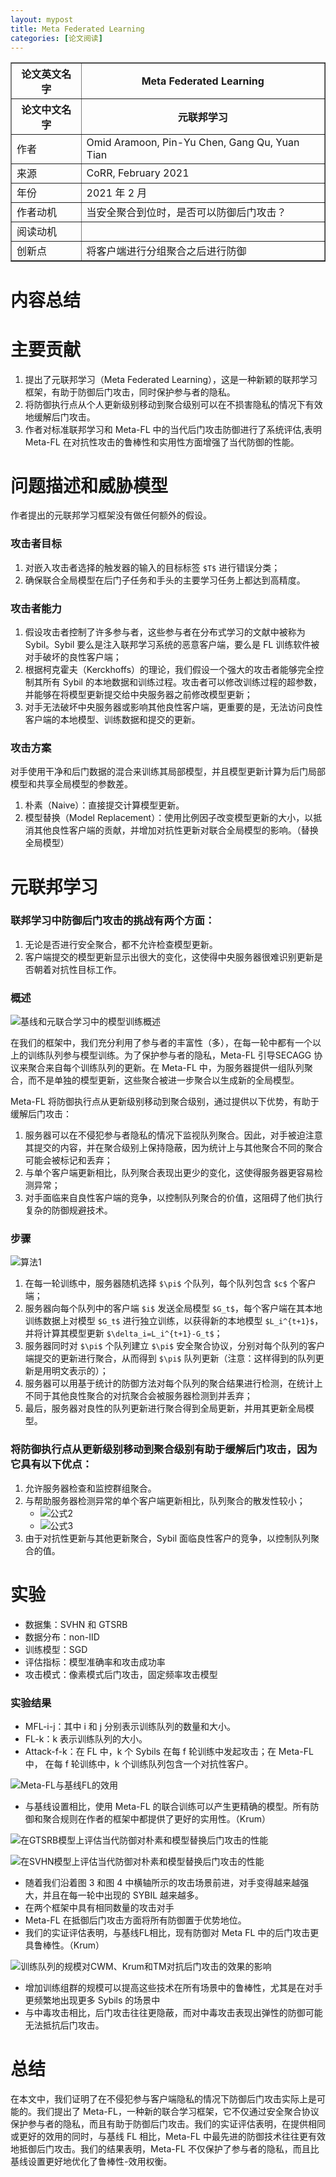 ```yaml
---
layout: mypost
title: Meta Federated Learning
categories: [论文阅读]
---
```


<table border="1">
    <tr>
        <th>论文英文名字</th>
        <th>Meta Federated Learning</th>
    </tr>
    <tr>
        <th>论文中文名字</th>
        <th>元联邦学习</th>
    </tr>
    <tr>
        <td>作者</td>
        <td>Omid Aramoon, Pin-Yu Chen, Gang Qu, Yuan Tian</td>
    </tr>
    <tr>
        <td>来源</td>
        <td>CoRR, February 2021</td>
    </tr>
    <tr>
        <td>年份</td>
        <td>2021 年 2 月</td>
    </tr>
    <tr>
        <td>作者动机</td>
        <td>当安全聚合到位时，是否可以防御后门攻击？</td>
    </tr>
    <tr>
        <td>阅读动机</td>
        <td></td>
    </tr>
    <tr>
        <td>创新点</td>
        <td>将客户端进行分组聚合之后进行防御</td>
    </tr>
</table>

# 内容总结

# 主要贡献

1. 提出了元联邦学习（Meta Federated Learning），这是一种新颖的联邦学习框架，有助于防御后门攻击，同时保护参与者的隐私。
2. 将防御执行点从个人更新级别移动到聚合级别可以在不损害隐私的情况下有效地缓解后门攻击。
3. 作者对标准联邦学习和 Meta-FL 中的当代后门攻击防御进行了系统评估,表明 Meta-FL 在对抗性攻击的鲁棒性和实用性方面增强了当代防御的性能。

# 问题描述和威胁模型

作者提出的元联邦学习框架没有做任何额外的假设。

### 攻击者目标

1. 对嵌入攻击者选择的触发器的输入的目标标签 `$T$` 进行错误分类；
2. 确保联合全局模型在后门子任务和手头的主要学习任务上都达到高精度。

### 攻击者能力

1. 假设攻击者控制了许多参与者，这些参与者在分布式学习的文献中被称为 Sybil。Sybil 要么是注入联邦学习系统的恶意客户端，要么是 FL 训练软件被对手破坏的良性客户端；
2. 根据柯克霍夫（Kerckhoffs）的理论，我们假设一个强大的攻击者能够完全控制其所有 Sybil 的本地数据和训练过程。攻击者可以修改训练过程的超参数，并能够在将模型更新提交给中央服务器之前修改模型更新；
3. 对手无法破坏中央服务器或影响其他良性客户端，更重要的是，无法访问良性客户端的本地模型、训练数据和提交的更新。

### 攻击方案

对手使用干净和后门数据的混合来训练其局部模型，并且模型更新计算为后门局部模型和共享全局模型的参数差。

1. 朴素（Naive）：直接提交计算模型更新。
2. 模型替换（Model Replacement）：使用比例因子改变模型更新的大小，以抵消其他良性客户端的贡献，并增加对抗性更新对联合全局模型的影响。（替换全局模型）

# 元联邦学习

### 联邦学习中防御后门攻击的挑战有两个方面：

1. 无论是否进行安全聚合，都不允许检查模型更新。
2. 客户端提交的模型更新显示出很大的变化，这使得中央服务器很难识别更新是否朝着对抗性目标工作。

### 概述

![基线和元联合学习中的模型训练概述](基线和元联合学习中的模型训练概述.png)

在我们的框架中，我们充分利用了参与者的丰富性（多），在每一轮中都有一个以上的训练队列参与模型训练。为了保护参与者的隐私，Meta-FL  引导SECAGG 协议来聚合来自每个训练队列的更新。在 Meta-FL 中，为服务器提供一组队列聚合，而不是单独的模型更新，这些聚合被进一步聚合以生成新的全局模型。

Meta-FL 将防御执行点从更新级别移动到聚合级别，通过提供以下优势，有助于缓解后门攻击：
1. 服务器可以在不侵犯参与者隐私的情况下监视队列聚合。因此，对手被迫注意其提交的内容，并在聚合级别上保持隐蔽，因为统计上与其他聚合不同的聚合可能会被标记和丢弃；
2. 与单个客户端更新相比，队列聚合表现出更少的变化，这使得服务器更容易检测异常；
3. 对手面临来自良性客户端的竞争，以控制队列聚合的价值，这阻碍了他们执行复杂的防御规避技术。

### 步骤

![算法1](算法1.png)

1. 在每一轮训练中，服务器随机选择 `$\pi$` 个队列，每个队列包含 `$c$` 个客户端；
2. 服务器向每个队列中的客户端 `$i$` 发送全局模型 `$G_t$`，每个客户端在其本地训练数据上对模型 `$G_t$` 进行独立训练，以获得新的本地模型 `$L_i^{t+1}$`，并将计算其模型更新 `$\delta_i=L_i^{t+1}-G_t$`；
3. 服务器同时对 `$\pi$` 个队列建立 `$\pi$` 安全聚合协议，分别对每个队列的客户端提交的更新进行聚合，从而得到 `$\pi$` 队列更新（注意：这样得到的队列更新是用明文表示的）；
4. 服务器可以用基于统计的防御方法对每个队列的聚合结果进行检测，在统计上不同于其他良性聚合的对抗聚合会被服务器检测到并丢弃；
5. 最后，服务器对良性的队列更新进行聚合得到全局更新，并用其更新全局模型。

### 将防御执行点从更新级别移动到聚合级别有助于缓解后门攻击，因为它具有以下优点：

1. 允许服务器检查和监控群组聚合。
2. 与帮助服务器检测异常的单个客户端更新相比，队列聚合的散发性较小；
   + ![公式2](公式2.png)
   + ![公式3](公式3.png)
3. 由于对抗性更新与其他更新聚合，Sybil 面临良性客户的竞争，以控制队列聚合的值。

# 实验

+ 数据集：SVHN 和 GTSRB
+ 数据分布：non-IID
+ 训练模型：SGD
+ 评估指标：模型准确率和攻击成功率
+ 攻击模式：像素模式后门攻击，固定频率攻击模型

### 实验结果

+ MFL-i-j：其中 i 和 j 分别表示训练队列的数量和大小。
+ FL-k：k 表示训练队列的大小。
+ Attack-f-k：在 FL 中，k 个 Sybils 在每 f 轮训练中发起攻击；在 Meta-FL 中， 在每 f 轮训练中，k 个训练队列包含一个对抗性客户。


![Meta-FL与基线FL的效用](Meta-FL与基线FL的效用.png)

+ 与基线设置相比，使用 Meta-FL 的联合训练可以产生更精确的模型。所有防御和聚合规则在作者的框架中都提供了更好的实用性。（Krum）

![在GTSRB模型上评估当代防御对朴素和模型替换后门攻击的性能](在GTSRB模型上评估当代防御对朴素和模型替换后门攻击的性能.png)

![在SVHN模型上评估当代防御对朴素和模型替换后门攻击的性能](在SVHN模型上评估当代防御对朴素和模型替换后门攻击的性能.png)

+ 随着我们沿着图 3 和图 4 中横轴所示的攻击场景前进，对手变得越来越强大，并且在每一轮中出现的 SYBIL 越来越多。
+ 在两个框架中具有相同数量的攻击对手
+ Meta-FL 在抵御后门攻击方面将所有防御置于优势地位。
+ 我们的实证评估表明，与基线FL相比，现有防御对 Meta FL 中的后门攻击更具鲁棒性。（Krum）

![训练队列的规模对CWM、Krum和TM对抗后门攻击的效果的影响](训练队列的规模对CWM、Krum和TM对抗后门攻击的效果的影响.png)

+ 增加训练组群的规模可以提高这些技术在所有场景中的鲁棒性，尤其是在对手更频繁地出现更多 Sybils 的场景中
+ 与中毒攻击相比，后门攻击往往更隐蔽，而对中毒攻击表现出弹性的防御可能无法抵抗后门攻击。

# 总结

在本文中，我们证明了在不侵犯参与客户端隐私的情况下防御后门攻击实际上是可能的。我们提出了 Meta-FL，一种新的联合学习框架，它不仅通过安全聚合协议保护参与者的隐私，而且有助于防御后门攻击。我们的实证评估表明，在提供相同或更好的效用的同时，与基线 FL 相比，Meta-FL 中最先进的防御技术往往更有效地抵御后门攻击。我们的结果表明，Meta-FL 不仅保护了参与者的隐私，而且比基线设置更好地优化了鲁棒性-效用权衡。